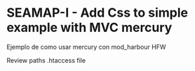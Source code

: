 ﻿SEAMAP-I - Add Css to simple example with MVC mercury
=====================================================

Ejemplo de como usar mercury con mod_harbour HFW

Review paths .htaccess file

